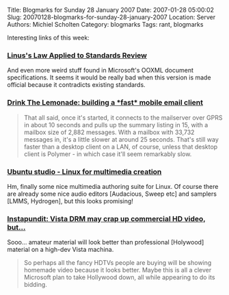 Title: Blogmarks for Sunday 28 January 2007
Date: 2007-01-28 05:00:02
Slug: 20070128-blogmarks-for-sunday-28-january-2007
Location: Server
Authors: Michiel Scholten
Category: blogmarks
Tags: rant, blogmarks

<p>Interesting links of this week:</p>
<h3><a href="http://www.robweir.com/blog/2007/01/linuss-law-applied-to-standards-review.html">Linus's Law Applied to Standards Review</a></h3>
<p>And even more weird stuff found in Microsoft's OOXML document specifications. It seems it would be really bad when this version is made official because it contradicts existing standards.</p>
<h3><a href="http://www.burtonini.com/blog/computers/lemonade-2007-01-23-13-10">Drink The Lemonade: building a *fast* mobile email client</a></h3>
<blockquote><p> That all said, once it's started, it connects to the mailserver over GPRS in about 10 seconds and pulls up the summary listing in 15, with a mailbox size of 2,882 messages. With a mailbox with 33,732 messages in, it's a little slower at around 25 seconds. That's still way faster than a desktop client on a LAN, of course, unless that desktop client is Polymer - in which case it'll seem remarkably slow.</p></blockquote>
<h3><a href="http://www.boingboing.net/2007/01/21/ubuntu_studio_linux_.html">Ubuntu studio - Linux for multimedia creation</a></h3>
<p>Hm, finally some nice multimedia authoring suite for Linux. Of course there are already some nice audio editors [Audacious, Sweep etc] and samplers [LMMS, Hydrogen], but this looks promising!</p>
<h3><a href="http://www.boingboing.net/2007/01/21/instapundit_vista_dr.html">Instapundit: Vista DRM may crap up commercial HD video, but...</a></h3>
<p>Sooo... amateur material will look better than professional [Holywood] material on a high-dev Vista machina.</p>

<blockquote><p>So perhaps all the fancy HDTVs people are buying will be showing homemade video because it looks better. Maybe this is all a clever Microsoft plan to take Hollywood down, all while appearing to do its bidding.</p></blockquote>
